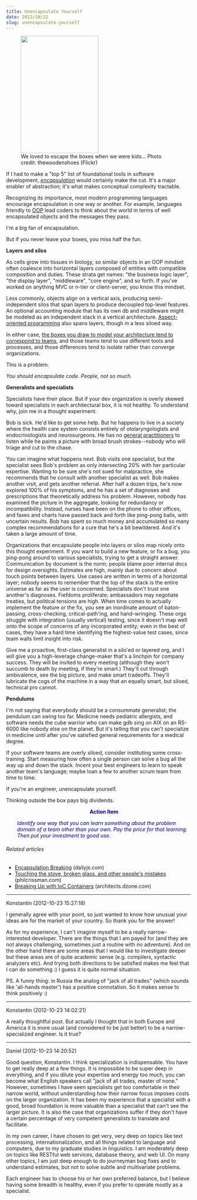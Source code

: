 ```yaml
---
title: Unencapsulate Yourself
date: 2012/10/22
slug: unencapsulate-yourself
---
```


<figure><img alt="" src="http://farm4.staticflickr.com/3040/2998411234_ceb9e6f752_n.jpg" height="320" width="212" /><figcaption>We loved to escape the boxes when we were kids... Photo credit: thewoodenshoes (Flickr)</figcaption></figure>

If I had to make a "top 5" list of foundational tools in software development, <em><a class="zem_slink" title="Encapsulation (object-oriented programming)" href="http://en.wikipedia.org/wiki/Encapsulation_%28object-oriented_programming%29" target="_blank" rel="wikipedia">encapsulation</a></em> would certainly make the cut. It's a major enabler of abstraction; it's what makes conceptual complexity tractable.

Recognizing its importance, most modern programming languages encourage encapsulation in one way or another. For example, languages friendly to <a class="zem_slink" title="Object-oriented programming" href="http://en.wikipedia.org/wiki/Object-oriented_programming" target="_blank" rel="wikipedia">OOP</a> lead coders to think about the world in terms of well encapsulated objects and the messages they pass.

I'm a big fan of encapsulation.

But if you never leave your boxes, you miss half the fun.

<strong>Layers and silos</strong>

As cells grow into tissues in biology, so similar objects in an OOP mindset often coalesce into horizontal layers composed of entities with compatible composition and duties. These strata get names: "the business logic layer", "the display layer", "middleware", "core engine", and so forth. If you've worked on anything MVC or n-tier or client-server, you know this mindset.

Less commonly, objects align on a vertical axis, producing semi-independent silos that span layers to produce decoupled top-level features. An optional accounting module that has its own db and middleware might be modeled as an independent stack in a vertical architecture. <a class="zem_slink" title="Aspect-Oriented Programming" href="http://www.techopedia.com/definition/204/aspect-oriented-programming-aop" target="_blank" rel="techopedia">Aspect-oriented programming</a> also spans layers, though in a less siloed way.

In either case, <a title="Why People Are Part of A Software Architecture" href="why-people-are-part-of-a-software-architecture.md">the boxes you draw to model your architecture tend to correspond to teams</a>, and those teams tend to use different tools and processes, and those differences tend to isolate rather than converge organizations.

This is a problem.

<em>You should encapsulate code. People, not so much.</em>

<strong>Generalists and specialists</strong>

Specialists have their place. But if your dev organization is overly skewed toward specialists <!--more-->in each architectural box, it is not healthy. To understand why, join me in a thought experiment.

Bob is sick. He'd like to get some help. But he happens to live in a society where the health care system consists entirely of otolaryngologists and endocrinologists and neurosurgeons. He has no <a class="zem_slink" title="General practitioner" href="http://en.wikipedia.org/wiki/General_practitioner" target="_blank" rel="wikipedia">general practitioners</a> to listen while he paints a picture with broad brush strokes--nobody who will triage and cut to the chase.

You can imagine what happens next. Bob visits one specialist, but the specialist sees Bob's problem as only intersecting 20% with her particular expertise. Wanting to be sure she's not sued for malpractice, she recommends that he consult with another specialist as well. Bob makes another visit, and gets another referral. After half a dozen trips, he's now explored 100% of his symptoms, and he has a set of diagnoses and prescriptions that theoretically address his problem. However, nobody has examined the picture in the aggregate, looking for redundancy or incompatibility. Instead, nurses have been on the phone to other offices, and faxes and charts have passed back and forth like ping-pong balls, with uncertain results. Bob has spent so much money and accumulated so many complex recommendations for a cure that he's a bit bewildered. And it's taken a large amount of time.

Organizations that encapsulate people into layers or silos map nicely onto this thought experiment. If you want to build a new feature, or fix a bug, you ping-pong around to various specialists, trying to get a straight answer. Communication by document is the norm; people blame poor internal docs for design oversights. Estimates are high, mainly due to concern about touch points between layers. Use cases are written in terms of a horizontal layer; nobody seems to remember that the top of the stack is the entire universe as far as the user is concerned. Specialists don't trust one another's diagnoses. Fiefdoms proliferate; ambassadors may negotiate treaties, but political tensions are high. When time comes to actually implement the feature or the fix, you see an inordinate amount of baton-passing, cross-checking, critical-path'ing, and hand-wringing. These orgs struggle with integration (usually vertical) testing, since it doesn't map well onto the scope of concerns of any incorporated entity; even in the best of cases, they have a hard time identifying the highest-value test cases, since team walls limit insight into risk.

Give me a proactive, first-class generalist in a silo'ed or layered org, and I will give you a high-leverage change-maker that's a linchpin for company success. They will be invited to every meeting (although they won't succumb to death by meeting, if they're smart.) They'll cut through ambivalence, see the big picture, and make smart tradeoffs. They'll lubricate the cogs of the machine in a way that an equally smart, but siloed, technical pro cannot.

<strong>Pendulums</strong>

I'm not saying that everybody should be a consummate generalist; the pendulum can swing too far. Medicine needs pediatric allergists, and software needs the cube warrior who can make gdb sing on AIX on an RS-6000 like nobody else on the planet. But it's telling that you can't specialize in medicine until after you've satisfied general requirements for a medical degree.

If your software teams are overly siloed, consider instituting some cross-training. Start measuring how often a single person can solve a bug all the way up and down the stack. Incent your best engineers to learn to speak another team's language; maybe loan a few to another scrum team from time to time.

If you're an engineer, unencapsulate yourself.

Thinking outside the box pays big dividends.
<p style="padding-left:30px;text-align:center;"><strong><span style="color:#000080;">Action Item</span></strong></p>
<p style="padding-left:30px;"><em><span style="color:#000080;">Identify one way that you can learn something about the problem domain of a team other than your own. Pay the price for that learning. Then put your investment to good use.</span></em></p>

<h6 class="zemanta-related-title" style="font-size:1em;">Related articles</h6>
<ul class="zemanta-article-ul">
	<li class="zemanta-article-ul-li"><a href="encapsulation-breaking.md" target="_blank">Encapsulation Breaking</a> (dailyjs.com)</li>
	<li class="zemanta-article-ul-li"><a href="touching-the-stove.md" target="_blank">Touching the stove, broken glass, and other people's mistakes</a> (philcrissman.com)</li>
	<li class="zemanta-article-ul-li"><a href="http://architects.dzone.com/articles/breaking-ioc-containers" target="_blank">Breaking Up with IoC Containers</a> (architects.dzone.com)</li>
</ul>

---

Konstantin (2012-10-23 15:27:18)

I generally agree with your point, so just wanted to know how unusual your ideas are for the market of your country.
So thank you for the answer!

As for my experience, I can't imagine myself to be a really narrow-interested developer. There are the things that I am payed for (and they are not always challenging, sometimes just a routine with no adventure). 
And on the other hand there are some areas that I would like to investigate deeper but these areas are of quite academic sense (e.g. compilers, syntactic analyzers etc). And trying both directions to be satisfied makes me feel that I can do something :) I guess it is quite normal situation.

PS. A funny thing: in Russia the analog of "jack of all trades" (which sounds like 'all-hands master') has a positive connotation. So it makes sense to think positively :)

---

Konstantin (2012-10-23 14:02:21)

A really thoughtful post. But actually I thought that in both Europe and America it is more usual (and considered to be just better) to be a narrow-specialized engineer. Is it true?

---

Daniel (2012-10-23 14:20:52)

Good question, Konstantin. I think specialization is indispensable. You have to get really deep at a few things. It is impossible to be super deep in everything, and if you dilute your expertise and energy too much, you can become what English speakers call "jack of all trades, master of none." However, sometimes I have seen specialists get too comfortable in their narrow world, without understanding how their narrow focus imposes costs on the larger organization. It has been my experience that a specialist with a good, broad foundation is more valuable than a specialist that can't see the larger picture. It is also the case that organizations suffer if they don't have a certain percentage of very competent generalists to translate and facilitate.

In my own career, I have chosen to get very, very deep on topics like text processing, internationalization, and all things related to language and computers, due to my graduate studies in linguistics. I am moderately deep on topics like RESTful web services, database theory, and web UI. On many other topics, I am just deep enough to do journeyman bug fixes and to understand estimates, but not to solve subtle and multivariate problems.

Each engineer has to choose his or her own preferred balance, but I believe having some breadth is healthy, even if you prefer to operate mostly as a specialist.